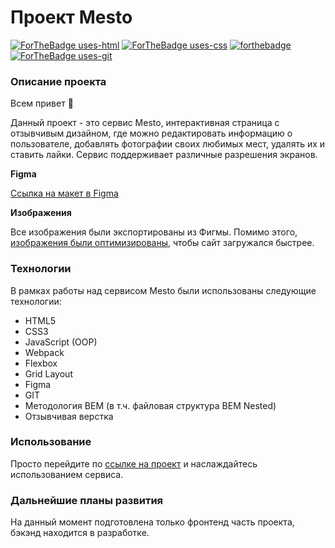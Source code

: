 # Проект Mesto
[![ForTheBadge uses-html](http://ForTheBadge.com/images/badges/uses-html.svg)](http://ForTheBadge.com)
[![ForTheBadge uses-css](http://ForTheBadge.com/images/badges/uses-css.svg)](http://ForTheBadge.com)
[![forthebadge](https://forthebadge.com/images/badges/uses-js.svg)](https://forthebadge.com)
[![ForTheBadge uses-git](http://ForTheBadge.com/images/badges/uses-git.svg)](https://GitHub.com/)

### Описание проекта
Всем привет :wave:

Данный проект - это сервис Mesto, интерактивная страница с отзывчивым дизайном, где можно редактировать информацию о пользователе, добавлять фотографии своих любимых мест, удалять их и ставить лайки.
Сервис поддерживает различные разрешения экранов.

**Figma**

[Ссылка на макет в Figma](https://www.figma.com/file/2cn9N9jSkmxD84oJik7xL7/JavaScript.-Sprint-4?node-id=0%3A1)

**Изображения**

Все изображения были экспортированы из Фигмы.
Помимо этого, [изображения были оптимизированы](https://tinypng.com/), чтобы сайт загружался быстрее.

### Технологии
В рамках работы над сервисом Mesto были использованы следующие технологии:
* HTML5
* CSS3
* JavaScript (OOP)
* Webpack
* Flexbox
* Grid Layout
* Figma
* GIT
* Методология BEM (в т.ч. файловая структура BEM Nested)
* Отзывчивая верстка

### Использование
Просто перейдите по [ссылке на проект](https://dronoti.github.io/mesto/) и наслаждайтесь использованием сервиса.

### Дальнейшие планы развития
На данный момент подготовлена только фронтенд часть проекта, бэкэнд находится в разработке.
